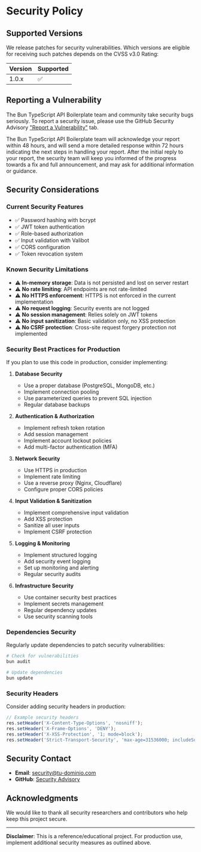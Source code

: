 # Security Policy

## Supported Versions

We release patches for security vulnerabilities. Which versions are eligible for receiving such patches depends on the CVSS v3.0 Rating:

| Version | Supported          |
| ------- | ------------------ |
| 1.0.x   | :white_check_mark: |

## Reporting a Vulnerability

The Bun TypeScript API Boilerplate team and community take security bugs seriously. To report a security issue, please use the GitHub Security Advisory ["Report a Vulnerability"](https://github.com/tu-usuario/bun-typescript-api-boilerplate/security/advisories/new) tab.

The Bun TypeScript API Boilerplate team will acknowledge your report within 48 hours, and will send a more detailed response within 72 hours indicating the next steps in handling your report. After the initial reply to your report, the security team will keep you informed of the progress towards a fix and full announcement, and may ask for additional information or guidance.

## Security Considerations

### Current Security Features
- ✅ Password hashing with bcrypt
- ✅ JWT token authentication
- ✅ Role-based authorization
- ✅ Input validation with Valibot
- ✅ CORS configuration
- ✅ Token revocation system

### Known Security Limitations
- ⚠️ **In-memory storage**: Data is not persisted and lost on server restart
- ⚠️ **No rate limiting**: API endpoints are not rate-limited
- ⚠️ **No HTTPS enforcement**: HTTPS is not enforced in the current implementation
- ⚠️ **No request logging**: Security events are not logged
- ⚠️ **No session management**: Relies solely on JWT tokens
- ⚠️ **No input sanitization**: Basic validation only, no XSS protection
- ⚠️ **No CSRF protection**: Cross-site request forgery protection not implemented

### Security Best Practices for Production

If you plan to use this code in production, consider implementing:

1. **Database Security**
   - Use a proper database (PostgreSQL, MongoDB, etc.)
   - Implement connection pooling
   - Use parameterized queries to prevent SQL injection
   - Regular database backups

2. **Authentication & Authorization**
   - Implement refresh token rotation
   - Add session management
   - Implement account lockout policies
   - Add multi-factor authentication (MFA)

3. **Network Security**
   - Use HTTPS in production
   - Implement rate limiting
   - Use a reverse proxy (Nginx, Cloudflare)
   - Configure proper CORS policies

4. **Input Validation & Sanitization**
   - Implement comprehensive input validation
   - Add XSS protection
   - Sanitize all user inputs
   - Implement CSRF protection

5. **Logging & Monitoring**
   - Implement structured logging
   - Add security event logging
   - Set up monitoring and alerting
   - Regular security audits

6. **Infrastructure Security**
   - Use container security best practices
   - Implement secrets management
   - Regular dependency updates
   - Use security scanning tools

### Dependencies Security

Regularly update dependencies to patch security vulnerabilities:

```bash
# Check for vulnerabilities
bun audit

# Update dependencies
bun update
```

### Security Headers

Consider adding security headers in production:

```typescript
// Example security headers
res.setHeader('X-Content-Type-Options', 'nosniff');
res.setHeader('X-Frame-Options', 'DENY');
res.setHeader('X-XSS-Protection', '1; mode=block');
res.setHeader('Strict-Transport-Security', 'max-age=31536000; includeSubDomains');
```

## Security Contact

- **Email**: security@tu-dominio.com
- **GitHub**: [Security Advisory](https://github.com/tu-usuario/bun-typescript-api-boilerplate/security/advisories)

## Acknowledgments

We would like to thank all security researchers and contributors who help keep this project secure.

---

**Disclaimer**: This is a reference/educational project. For production use, implement additional security measures as outlined above.
